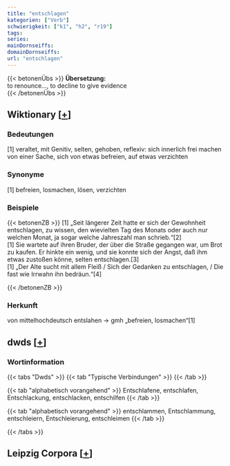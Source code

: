 ```yaml
---
title: "entschlagen"
kategorien: ["Verb"]
schwierigkeit: ["k1", "h2", "r19"]
tags:
series:
mainDornseiffs:
domainDornseiffs:
url: "entschlagen"
---
```


{{< betonenÜbs >}}
**Übersetzung:**  
to renounce..., to decline  to give evidence  
{{< /betonenÜbs >}}

## Wiktionary [[+](https://de.wiktionary.org/wiki/entschlagen)]

### Bedeutungen
[1] veraltet, mit Genitiv, selten, gehoben, reflexiv: sich innerlich frei machen von einer Sache, sich von etwas befreien, auf etwas verzichten  

### Synonyme
[1] befreien, losmachen, lösen, verzichten  

### Beispiele
{{< betonenZB >}}
[1] „Seit längerer Zeit hatte er sich der Gewohnheit entschlagen, zu wissen, den wievielten Tag des Monats oder auch nur welchen Monat, ja sogar welche Jahreszahl man schrieb.“[2]  
[1] Sie wartete auf ihren Bruder, der über die Straße gegangen war, um Brot zu kaufen. Er hinkte ein wenig, und sie konnte sich der Angst, daß ihm etwas zustoßen könne, selten entschlagen.[3]  
[1] „Der Alte sucht mit allem Fleiß / Sich der Gedanken zu entschlagen, / Die fast wie Irrwahn ihn bedräun.“[4]  

{{< /betonenZB >}}
### Herkunft
von mittelhochdeutsch entslahen → gmh „befreien, losmachen“[1]  



## dwds [[+](https://www.dwds.de/wb/entschlagen)]

### Wortinformation
{{< tabs "Dwds" >}}
{{< tab "Typische Verbindungen" >}}
{{< /tab >}}

{{< tab "alphabetisch vorangehend" >}}
Entschlafene, entschlafen, Entschlackung, entschlacken, entschilfen
{{< /tab >}}

{{< tab "alphabetisch vorangehend" >}}
entschlammen, Entschlammung, entschleiern, Entschleierung, entschleimen
{{< /tab >}}

{{< /tabs >}}

## Leipzig Corpora [[+](https://corpora.uni-leipzig.de/en/res?word=entschlagen&corpusId=deu_newscrawl-public_2018)]

